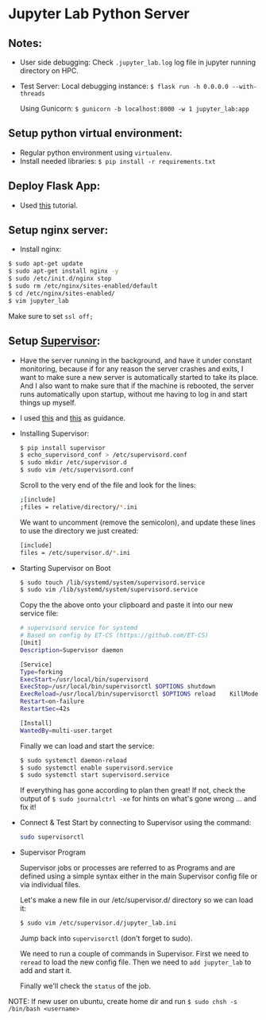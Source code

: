 # Jupyter Lab Python Server


## Notes:
  * User side debugging:
    Check `.jupyter_lab.log` log file in jupyter running directory on HPC.

  * Test Server:
    Local debugging instance:
    `$ flask run -h 0.0.0.0 --with-threads`

    Using Gunicorn:
    `$ gunicorn -b localhost:8000 -w 1 jupyter_lab:app`


## Setup python virtual environment:
  * Regular python environment using `virtualenv`.
  * Install needed libraries:
    `$ pip install -r requirements.txt`


## Deploy Flask App:
  * Used [this](https://blog.miguelgrinberg.com/post/the-flask-mega-tutorial-part-xvii-deployment-on-linux) tutorial.

## Setup nginx server:
  * Install nginx:
  ```bash
  $ sudo apt-get update
  $ sudo apt-get install nginx -y
  $ sudo /etc/init.d/nginx stop
  $ sudo rm /etc/nginx/sites-enabled/default
  $ cd /etc/nginx/sites-enabled/
  $ vim jupyter_lab
  ```
  Make sure to set `ssl off;`


## Setup [Supervisor](http://supervisord.org/):
  * Have the server running in the background, and have it under constant monitoring, because if for any reason the server crashes and exits, I want to make sure a new server is automatically started to take its place. And I also want to make sure that if the machine is rebooted, the server runs automatically upon startup, without me having to log in and start things up myself.
  * I used [this](https://rcwd.dev/long-lived-python-scripts-with-supervisor.html) and [this](https://blog.miguelgrinberg.com/post/the-flask-mega-tutorial-part-xvii-deployment-on-linux) as guidance.
  * Installing Supervisor:

    ```bash
    $ pip install supervisor
    $ echo_supervisord_conf > /etc/supervisord.conf
    $ sudo mkdir /etc/supervisor.d
    $ sudo vim /etc/supervisord.conf
    ```

    Scroll to the very end of the file and look for the lines:

    ```bash
    ;[include]
    ;files = relative/directory/*.ini
    ```

    We want to uncomment (remove the semicolon), and update these lines to use the directory we just created:

    ```bash
    [include]
    files = /etc/supervisor.d/*.ini
    ```

  * Starting Supervisor on Boot

    ```bash
    $ sudo touch /lib/systemd/system/supervisord.service
    $ sudo vim /lib/systemd/system/supervisord.service
    ```

    Copy the the above onto your clipboard and paste it into our new service file:

    ```bash
    # supervisord service for systemd
    # Based on config by ET-CS (https://github.com/ET-CS)
    [Unit]
    Description=Supervisor daemon

    [Service]
    Type=forking
    ExecStart=/usr/local/bin/supervisord
    ExecStop=/usr/local/bin/supervisorctl $OPTIONS shutdown
    ExecReload=/usr/local/bin/supervisorctl $OPTIONS reload    KillMode=process
    Restart=on-failure
    RestartSec=42s

    [Install]
    WantedBy=multi-user.target
    ```
    Finally we can load and start the service:

    ```bash
    $ sudo systemctl daemon-reload
    $ sudo systemctl enable supervisord.service
    $ sudo systemctl start supervisord.service
    ```

    If everything has gone according to plan then great! If not, check the output of `$ sudo journalctrl -xe` for hints on what's gone wrong ... and fix it!

  * Connect & Test
    Start by connecting to Supervisor using the command:

    ```bash
    sudo supervisorctl
    ```

  * Supervisor Program

    Supervisor jobs or processes are referred to as Programs and are defined using a simple syntax either in the main Supervisor config file or via individual files.

    Let's make a new file in our /etc/supervisor.d/ directory so we can load it:

    ```bash
    $ sudo vim /etc/supervisor.d/jupyter_lab.ini
    ```

    Jump back into `supervisorctl` (don't forget to sudo).

    We need to run a couple of commands in Supervisor. First we need to `reread` to load the new config file. Then we need to `add jupyter_lab` to add and start it.

    Finally we'll check the `status` of the job.
    
    
    
NOTE: If new user on ubuntu, create home dir and run `$ sudo chsh -s /bin/bash <username>`
